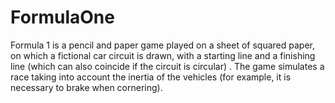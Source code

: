 # FormulaOne
Formula 1 is a pencil and paper game played on a sheet of squared paper, on which a fictional car circuit is drawn, with a starting line and a finishing line (which can also coincide if the circuit is circular) . The game simulates a race taking into account the inertia of the vehicles (for example, it is necessary to brake when cornering).
